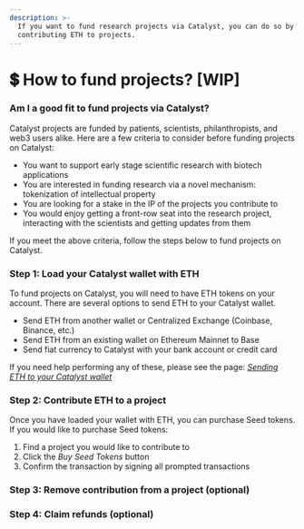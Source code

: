 ```yaml
---
description: >-
  If you want to fund research projects via Catalyst, you can do so by
  contributing ETH to projects.
---
```


# 💲 How to fund projects? \[WIP]

### Am I a good fit to fund projects via Catalyst?

Catalyst projects are funded by patients, scientists, philanthropists, and web3 users alike. Here are a few criteria to consider before funding projects on Catalyst:

* You want to support early stage scientific research with biotech applications
* You are interested in funding research via a novel mechanism: tokenization of intellectual property
* You are looking for a stake in the IP of the projects you contribute to
* You would enjoy getting a front-row seat into the research project, interacting with the scientists and getting updates from them

If you meet the above criteria, follow the steps below to fund projects on Catalyst.

### Step 1: Load your Catalyst wallet with ETH

To fund projects on Catalyst, you will need to have ETH tokens on your account. There are several options to send ETH to your Catalyst wallet.&#x20;

* Send ETH from another wallet or Centralized Exchange (Coinbase, Binance, etc.)
* Send ETH from an existing wallet on Ethereum Mainnet to Base
* Send fiat currency to Catalyst with your bank account or credit card

If you need help performing any of these, please see the page: [_Sending ETH to your Catalyst wallet_](https://docs.molecule.to/documentation/catalyst/how-to-fund-projects-wip/sending-eth-to-your-catalyst-wallet-wip)

### Step 2: Contribute ETH to a project

Once you have loaded your wallet with ETH, you can purchase Seed tokens. If you would like to purchase Seed tokens:&#x20;

1. Find a project you would like to contribute to
2. Click the _Buy Seed Tokens_ button
3. Confirm the transaction by signing all prompted transactions

### Step 3: Remove contribution from a project (optional)



### Step 4: Claim refunds (optional)
